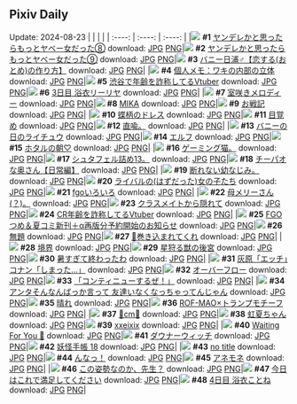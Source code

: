 ## Pixiv Daily
Update: 2024-08-23
|      |      |      |
| :----: | :----: | :----: |
|![](https://pixiv.microyu.workers.dev/c/240x480/img-master/img/2024/08/21/00/00/32/121681488_p0_master1200.jpg) **#1** [ヤンデレかと思ったらもっとヤベー女だった⑧](https://www.pixiv.net/artworks/121681488) download: [JPG](https://pixiv.microyu.workers.dev/img-original/img/2024/08/21/00/00/32/121681488_p0.jpg) [PNG](https://pixiv.microyu.workers.dev/img-original/img/2024/08/21/00/00/32/121681488_p0.png)|![](https://pixiv.microyu.workers.dev/c/240x480/img-master/img/2024/08/22/00/01/17/121711851_p0_master1200.jpg) **#2** [ヤンデレかと思ったらもっとヤベー女だった⑨](https://www.pixiv.net/artworks/121711851) download: [JPG](https://pixiv.microyu.workers.dev/img-original/img/2024/08/22/00/01/17/121711851_p0.jpg) [PNG](https://pixiv.microyu.workers.dev/img-original/img/2024/08/22/00/01/17/121711851_p0.png)|![](https://pixiv.microyu.workers.dev/c/240x480/img-master/img/2024/08/21/21/31/54/121705939_p0_master1200.jpg) **#3** [バニー日浦♂【恋する(おとめ)の作り方】](https://www.pixiv.net/artworks/121705939) download: [JPG](https://pixiv.microyu.workers.dev/img-original/img/2024/08/21/21/31/54/121705939_p0.jpg) [PNG](https://pixiv.microyu.workers.dev/img-original/img/2024/08/21/21/31/54/121705939_p0.png)|
|![](https://pixiv.microyu.workers.dev/c/240x480/img-master/img/2024/08/22/05/30/02/121718028_p0_master1200.jpg) **#4** [個人メモ：ワキの内部の立体](https://www.pixiv.net/artworks/121718028) download: [JPG](https://pixiv.microyu.workers.dev/img-original/img/2024/08/22/05/30/02/121718028_p0.jpg) [PNG](https://pixiv.microyu.workers.dev/img-original/img/2024/08/22/05/30/02/121718028_p0.png)|![](https://pixiv.microyu.workers.dev/c/240x480/img-master/img/2024/08/21/20/16/37/121703325_p0_master1200.jpg) **#5** [渋谷で年齢を詐称してるVtuber](https://www.pixiv.net/artworks/121703325) download: [JPG](https://pixiv.microyu.workers.dev/img-original/img/2024/08/21/20/16/37/121703325_p0.jpg) [PNG](https://pixiv.microyu.workers.dev/img-original/img/2024/08/21/20/16/37/121703325_p0.png)|![](https://pixiv.microyu.workers.dev/c/240x480/img-master/img/2024/08/21/00/13/35/121682217_p0_master1200.jpg) **#6** [3日目 浴衣リーリヤ](https://www.pixiv.net/artworks/121682217) download: [JPG](https://pixiv.microyu.workers.dev/img-original/img/2024/08/21/00/13/35/121682217_p0.jpg) [PNG](https://pixiv.microyu.workers.dev/img-original/img/2024/08/21/00/13/35/121682217_p0.png)|
|![](https://pixiv.microyu.workers.dev/c/240x480/img-master/img/2024/08/22/16/48/38/121727821_p0_master1200.jpg) **#7** [室咲きメロディー](https://www.pixiv.net/artworks/121727821) download: [JPG](https://pixiv.microyu.workers.dev/img-original/img/2024/08/22/16/48/38/121727821_p0.jpg) [PNG](https://pixiv.microyu.workers.dev/img-original/img/2024/08/22/16/48/38/121727821_p0.png)|![](https://pixiv.microyu.workers.dev/c/240x480/img-master/img/2024/08/21/00/00/16/121681399_p0_master1200.jpg) **#8** [MIKA](https://www.pixiv.net/artworks/121681399) download: [JPG](https://pixiv.microyu.workers.dev/img-original/img/2024/08/21/00/00/16/121681399_p0.jpg) [PNG](https://pixiv.microyu.workers.dev/img-original/img/2024/08/21/00/00/16/121681399_p0.png)|![](https://pixiv.microyu.workers.dev/c/240x480/img-master/img/2024/08/22/19/11/59/121731197_p0_master1200.jpg) **#9** [お戦記](https://www.pixiv.net/artworks/121731197) download: [JPG](https://pixiv.microyu.workers.dev/img-original/img/2024/08/22/19/11/59/121731197_p0.jpg) [PNG](https://pixiv.microyu.workers.dev/img-original/img/2024/08/22/19/11/59/121731197_p0.png)|
|![](https://pixiv.microyu.workers.dev/c/240x480/img-master/img/2024/08/21/00/01/03/121681564_p0_master1200.jpg) **#10** [蝶柄のドレス](https://www.pixiv.net/artworks/121681564) download: [JPG](https://pixiv.microyu.workers.dev/img-original/img/2024/08/21/00/01/03/121681564_p0.jpg) [PNG](https://pixiv.microyu.workers.dev/img-original/img/2024/08/21/00/01/03/121681564_p0.png)|![](https://pixiv.microyu.workers.dev/c/240x480/img-master/img/2024/08/21/18/51/25/121700888_p0_master1200.jpg) **#11** [目覚め](https://www.pixiv.net/artworks/121700888) download: [JPG](https://pixiv.microyu.workers.dev/img-original/img/2024/08/21/18/51/25/121700888_p0.jpg) [PNG](https://pixiv.microyu.workers.dev/img-original/img/2024/08/21/18/51/25/121700888_p0.png)|![](https://pixiv.microyu.workers.dev/c/240x480/img-master/img/2024/08/21/17/13/07/121698414_p0_master1200.jpg) **#12** [直喩。](https://www.pixiv.net/artworks/121698414) download: [JPG](https://pixiv.microyu.workers.dev/img-original/img/2024/08/21/17/13/07/121698414_p0.jpg) [PNG](https://pixiv.microyu.workers.dev/img-original/img/2024/08/21/17/13/07/121698414_p0.png)|
|![](https://pixiv.microyu.workers.dev/c/240x480/img-master/img/2024/08/21/19/47/27/121702382_p0_master1200.jpg) **#13** [バニーの日のライチュウ](https://www.pixiv.net/artworks/121702382) download: [JPG](https://pixiv.microyu.workers.dev/img-original/img/2024/08/21/19/47/27/121702382_p0.jpg) [PNG](https://pixiv.microyu.workers.dev/img-original/img/2024/08/21/19/47/27/121702382_p0.png)|![](https://pixiv.microyu.workers.dev/c/240x480/img-master/img/2024/08/22/00/00/32/121711728_p0_master1200.jpg) **#14** [エルフ](https://www.pixiv.net/artworks/121711728) download: [JPG](https://pixiv.microyu.workers.dev/img-original/img/2024/08/22/00/00/32/121711728_p0.jpg) [PNG](https://pixiv.microyu.workers.dev/img-original/img/2024/08/22/00/00/32/121711728_p0.png)|![](https://pixiv.microyu.workers.dev/c/240x480/img-master/img/2024/08/21/21/31/44/121705931_p0_master1200.jpg) **#15** [ホタルの朝♡](https://www.pixiv.net/artworks/121705931) download: [JPG](https://pixiv.microyu.workers.dev/img-original/img/2024/08/21/21/31/44/121705931_p0.jpg) [PNG](https://pixiv.microyu.workers.dev/img-original/img/2024/08/21/21/31/44/121705931_p0.png)|
|![](https://pixiv.microyu.workers.dev/c/240x480/img-master/img/2024/08/21/03/38/24/121686435_p0_master1200.jpg) **#16** [ゲーミング猫。](https://www.pixiv.net/artworks/121686435) download: [JPG](https://pixiv.microyu.workers.dev/img-original/img/2024/08/21/03/38/24/121686435_p0.jpg) [PNG](https://pixiv.microyu.workers.dev/img-original/img/2024/08/21/03/38/24/121686435_p0.png)|![](https://pixiv.microyu.workers.dev/c/240x480/img-master/img/2024/08/22/20/50/49/121733975_p0_master1200.jpg) **#17** [シュタフェル詰め13。](https://www.pixiv.net/artworks/121733975) download: [JPG](https://pixiv.microyu.workers.dev/img-original/img/2024/08/22/20/50/49/121733975_p0.jpg) [PNG](https://pixiv.microyu.workers.dev/img-original/img/2024/08/22/20/50/49/121733975_p0.png)|![](https://pixiv.microyu.workers.dev/c/240x480/img-master/img/2024/08/22/01/07/49/121712084_p0_master1200.jpg) **#18** [チーパオな奥さん【日常編】](https://www.pixiv.net/artworks/121712084) download: [JPG](https://pixiv.microyu.workers.dev/img-original/img/2024/08/22/01/07/49/121712084_p0.jpg) [PNG](https://pixiv.microyu.workers.dev/img-original/img/2024/08/22/01/07/49/121712084_p0.png)|
|![](https://pixiv.microyu.workers.dev/c/240x480/img-master/img/2024/08/21/12/27/22/121687921_p0_master1200.jpg) **#19** [断れない幼なじみ。](https://www.pixiv.net/artworks/121687921) download: [JPG](https://pixiv.microyu.workers.dev/img-original/img/2024/08/21/12/27/22/121687921_p0.jpg) [PNG](https://pixiv.microyu.workers.dev/img-original/img/2024/08/21/12/27/22/121687921_p0.png)|![](https://pixiv.microyu.workers.dev/c/240x480/img-master/img/2024/08/22/21/57/03/121736212_p0_master1200.jpg) **#20** [ライバルの(はずだった)女の子たち](https://www.pixiv.net/artworks/121736212) download: [JPG](https://pixiv.microyu.workers.dev/img-original/img/2024/08/22/21/57/03/121736212_p0.jpg) [PNG](https://pixiv.microyu.workers.dev/img-original/img/2024/08/22/21/57/03/121736212_p0.png)|![](https://pixiv.microyu.workers.dev/c/240x480/img-master/img/2024/08/21/13/55/21/121694935_p0_master1200.jpg) **#21** [fgoいろいろ](https://www.pixiv.net/artworks/121694935) download: [JPG](https://pixiv.microyu.workers.dev/img-original/img/2024/08/21/13/55/21/121694935_p0.jpg) [PNG](https://pixiv.microyu.workers.dev/img-original/img/2024/08/21/13/55/21/121694935_p0.png)|
|![](https://pixiv.microyu.workers.dev/c/240x480/img-master/img/2024/08/22/07/40/25/121719593_p0_master1200.jpg) **#22** [母メリーさん(？)。](https://www.pixiv.net/artworks/121719593) download: [JPG](https://pixiv.microyu.workers.dev/img-original/img/2024/08/22/07/40/25/121719593_p0.jpg) [PNG](https://pixiv.microyu.workers.dev/img-original/img/2024/08/22/07/40/25/121719593_p0.png)|![](https://pixiv.microyu.workers.dev/c/240x480/img-master/img/2024/08/22/22/02/01/121736479_p0_master1200.jpg) **#23** [クラスメイトから隠れて](https://www.pixiv.net/artworks/121736479) download: [JPG](https://pixiv.microyu.workers.dev/img-original/img/2024/08/22/22/02/01/121736479_p0.jpg) [PNG](https://pixiv.microyu.workers.dev/img-original/img/2024/08/22/22/02/01/121736479_p0.png)|![](https://pixiv.microyu.workers.dev/c/240x480/img-master/img/2024/08/22/21/12/30/121734759_p0_master1200.jpg) **#24** [CR年齢を詐称してるVtuber](https://www.pixiv.net/artworks/121734759) download: [JPG](https://pixiv.microyu.workers.dev/img-original/img/2024/08/22/21/12/30/121734759_p0.jpg) [PNG](https://pixiv.microyu.workers.dev/img-original/img/2024/08/22/21/12/30/121734759_p0.png)|
|![](https://pixiv.microyu.workers.dev/c/240x480/img-master/img/2024/08/22/00/46/00/121713512_p0_master1200.jpg) **#25** [FGOつめ＆夏コミ新刊＋α再版分予約開始のお知らせ](https://www.pixiv.net/artworks/121713512) download: [JPG](https://pixiv.microyu.workers.dev/img-original/img/2024/08/22/00/46/00/121713512_p0.jpg) [PNG](https://pixiv.microyu.workers.dev/img-original/img/2024/08/22/00/46/00/121713512_p0.png)|![](https://pixiv.microyu.workers.dev/c/240x480/img-master/img/2024/08/21/00/06/18/121681927_p0_master1200.jpg) **#26** [無題](https://www.pixiv.net/artworks/121681927) download: [JPG](https://pixiv.microyu.workers.dev/img-original/img/2024/08/21/00/06/18/121681927_p0.jpg) [PNG](https://pixiv.microyu.workers.dev/img-original/img/2024/08/21/00/06/18/121681927_p0.png)|![](https://pixiv.microyu.workers.dev/c/240x480/img-master/img/2024/08/22/21/53/11/121736074_p0_master1200.jpg) **#27** [🦚巻き込まれてくれ](https://www.pixiv.net/artworks/121736074) download: [JPG](https://pixiv.microyu.workers.dev/img-original/img/2024/08/22/21/53/11/121736074_p0.jpg) [PNG](https://pixiv.microyu.workers.dev/img-original/img/2024/08/22/21/53/11/121736074_p0.png)|
|![](https://pixiv.microyu.workers.dev/c/240x480/img-master/img/2024/08/21/13/35/43/121694617_p0_master1200.jpg) **#28** [境界](https://www.pixiv.net/artworks/121694617) download: [JPG](https://pixiv.microyu.workers.dev/img-original/img/2024/08/21/13/35/43/121694617_p0.jpg) [PNG](https://pixiv.microyu.workers.dev/img-original/img/2024/08/21/13/35/43/121694617_p0.png)|![](https://pixiv.microyu.workers.dev/c/240x480/img-master/img/2024/08/22/00/00/32/121711733_p0_master1200.jpg) **#29** [星狩る獣の後宮](https://www.pixiv.net/artworks/121711733) download: [JPG](https://pixiv.microyu.workers.dev/img-original/img/2024/08/22/00/00/32/121711733_p0.jpg) [PNG](https://pixiv.microyu.workers.dev/img-original/img/2024/08/22/00/00/32/121711733_p0.png)|![](https://pixiv.microyu.workers.dev/c/240x480/img-master/img/2024/08/22/00/00/13/121711656_p0_master1200.jpg) **#30** [暑すぎて終わったわ](https://www.pixiv.net/artworks/121711656) download: [JPG](https://pixiv.microyu.workers.dev/img-original/img/2024/08/22/00/00/13/121711656_p0.jpg) [PNG](https://pixiv.microyu.workers.dev/img-original/img/2024/08/22/00/00/13/121711656_p0.png)|
|![](https://pixiv.microyu.workers.dev/c/240x480/img-master/img/2024/08/21/18/47/57/121700810_p0_master1200.jpg) **#31** [灰原「エッチ」コナン「しまった…」](https://www.pixiv.net/artworks/121700810) download: [JPG](https://pixiv.microyu.workers.dev/img-original/img/2024/08/21/18/47/57/121700810_p0.jpg) [PNG](https://pixiv.microyu.workers.dev/img-original/img/2024/08/21/18/47/57/121700810_p0.png)|![](https://pixiv.microyu.workers.dev/c/240x480/img-master/img/2024/08/22/19/51/55/121732142_p0_master1200.jpg) **#32** [オーバーフロー](https://www.pixiv.net/artworks/121732142) download: [JPG](https://pixiv.microyu.workers.dev/img-original/img/2024/08/22/19/51/55/121732142_p0.jpg) [PNG](https://pixiv.microyu.workers.dev/img-original/img/2024/08/22/19/51/55/121732142_p0.png)|![](https://pixiv.microyu.workers.dev/c/240x480/img-master/img/2024/08/21/16/37/13/121697647_p0_master1200.jpg) **#33** [「コンティニューするぜ！」](https://www.pixiv.net/artworks/121697647) download: [JPG](https://pixiv.microyu.workers.dev/img-original/img/2024/08/21/16/37/13/121697647_p0.jpg) [PNG](https://pixiv.microyu.workers.dev/img-original/img/2024/08/21/16/37/13/121697647_p0.png)|
|![](https://pixiv.microyu.workers.dev/c/240x480/img-master/img/2024/08/21/00/24/13/121682547_p0_master1200.jpg) **#34** [アンタそんなんばっか言って 友達いなくなっちゃってんじゃん](https://www.pixiv.net/artworks/121682547) download: [JPG](https://pixiv.microyu.workers.dev/img-original/img/2024/08/21/00/24/13/121682547_p0.jpg) [PNG](https://pixiv.microyu.workers.dev/img-original/img/2024/08/21/00/24/13/121682547_p0.png)|![](https://pixiv.microyu.workers.dev/c/240x480/img-master/img/2024/08/22/01/30/01/121714669_p0_master1200.jpg) **#35** [晴れ](https://www.pixiv.net/artworks/121714669) download: [JPG](https://pixiv.microyu.workers.dev/img-original/img/2024/08/22/01/30/01/121714669_p0.jpg) [PNG](https://pixiv.microyu.workers.dev/img-original/img/2024/08/22/01/30/01/121714669_p0.png)|![](https://pixiv.microyu.workers.dev/c/240x480/img-master/img/2024/08/22/13/47/03/121724867_p0_master1200.jpg) **#36** [ROF-MAO×トランプモチーフ](https://www.pixiv.net/artworks/121724867) download: [JPG](https://pixiv.microyu.workers.dev/img-original/img/2024/08/22/13/47/03/121724867_p0.jpg) [PNG](https://pixiv.microyu.workers.dev/img-original/img/2024/08/22/13/47/03/121724867_p0.png)|
|![](https://pixiv.microyu.workers.dev/c/240x480/img-master/img/2024/08/21/20/36/49/121703912_p0_master1200.jpg) **#37** [🌼cm🌼](https://www.pixiv.net/artworks/121703912) download: [JPG](https://pixiv.microyu.workers.dev/img-original/img/2024/08/21/20/36/49/121703912_p0.jpg) [PNG](https://pixiv.microyu.workers.dev/img-original/img/2024/08/21/20/36/49/121703912_p0.png)|![](https://pixiv.microyu.workers.dev/c/240x480/img-master/img/2024/08/22/00/06/59/121712183_p0_master1200.jpg) **#38** [虹夏ちゃん](https://www.pixiv.net/artworks/121712183) download: [JPG](https://pixiv.microyu.workers.dev/img-original/img/2024/08/22/00/06/59/121712183_p0.jpg) [PNG](https://pixiv.microyu.workers.dev/img-original/img/2024/08/22/00/06/59/121712183_p0.png)|![](https://pixiv.microyu.workers.dev/c/240x480/img-master/img/2024/08/21/00/13/05/121682197_p0_master1200.jpg) **#39** [xxeixix](https://www.pixiv.net/artworks/121682197) download: [JPG](https://pixiv.microyu.workers.dev/img-original/img/2024/08/21/00/13/05/121682197_p0.jpg) [PNG](https://pixiv.microyu.workers.dev/img-original/img/2024/08/21/00/13/05/121682197_p0.png)|
|![](https://pixiv.microyu.workers.dev/c/240x480/img-master/img/2024/08/21/12/09/45/121693112_p0_master1200.jpg) **#40** [Waiting For You 💚](https://www.pixiv.net/artworks/121693112) download: [JPG](https://pixiv.microyu.workers.dev/img-original/img/2024/08/21/12/09/45/121693112_p0.jpg) [PNG](https://pixiv.microyu.workers.dev/img-original/img/2024/08/21/12/09/45/121693112_p0.png)|![](https://pixiv.microyu.workers.dev/c/240x480/img-master/img/2024/08/22/02/28/27/121715740_p0_master1200.jpg) **#41** [ダウナーウィッチ](https://www.pixiv.net/artworks/121715740) download: [JPG](https://pixiv.microyu.workers.dev/img-original/img/2024/08/22/02/28/27/121715740_p0.jpg) [PNG](https://pixiv.microyu.workers.dev/img-original/img/2024/08/22/02/28/27/121715740_p0.png)|![](https://pixiv.microyu.workers.dev/c/240x480/img-master/img/2024/08/22/00/11/20/121712360_p0_master1200.jpg) **#42** [妖怪手帳 18](https://www.pixiv.net/artworks/121712360) download: [JPG](https://pixiv.microyu.workers.dev/img-original/img/2024/08/22/00/11/20/121712360_p0.jpg) [PNG](https://pixiv.microyu.workers.dev/img-original/img/2024/08/22/00/11/20/121712360_p0.png)|
|![](https://pixiv.microyu.workers.dev/c/240x480/img-master/img/2024/08/21/08/07/03/121689572_p0_master1200.jpg) **#43** [no title](https://www.pixiv.net/artworks/121689572) download: [JPG](https://pixiv.microyu.workers.dev/img-original/img/2024/08/21/08/07/03/121689572_p0.jpg) [PNG](https://pixiv.microyu.workers.dev/img-original/img/2024/08/21/08/07/03/121689572_p0.png)|![](https://pixiv.microyu.workers.dev/c/240x480/img-master/img/2024/08/21/20/05/57/121703028_p0_master1200.jpg) **#44** [んなっ！](https://www.pixiv.net/artworks/121703028) download: [JPG](https://pixiv.microyu.workers.dev/img-original/img/2024/08/21/20/05/57/121703028_p0.jpg) [PNG](https://pixiv.microyu.workers.dev/img-original/img/2024/08/21/20/05/57/121703028_p0.png)|![](https://pixiv.microyu.workers.dev/c/240x480/img-master/img/2024/08/21/00/57/04/121683496_p0_master1200.jpg) **#45** [アネモネ](https://www.pixiv.net/artworks/121683496) download: [JPG](https://pixiv.microyu.workers.dev/img-original/img/2024/08/21/00/57/04/121683496_p0.jpg) [PNG](https://pixiv.microyu.workers.dev/img-original/img/2024/08/21/00/57/04/121683496_p0.png)|
|![](https://pixiv.microyu.workers.dev/c/240x480/img-master/img/2024/08/21/00/02/43/121681744_p0_master1200.jpg) **#46** [この姿勢なのか、先生？](https://www.pixiv.net/artworks/121681744) download: [JPG](https://pixiv.microyu.workers.dev/img-original/img/2024/08/21/00/02/43/121681744_p0.jpg) [PNG](https://pixiv.microyu.workers.dev/img-original/img/2024/08/21/00/02/43/121681744_p0.png)|![](https://pixiv.microyu.workers.dev/c/240x480/img-master/img/2024/08/21/00/39/06/121683043_p0_master1200.jpg) **#47** [今日はこれで満足してください](https://www.pixiv.net/artworks/121683043) download: [JPG](https://pixiv.microyu.workers.dev/img-original/img/2024/08/21/00/39/06/121683043_p0.jpg) [PNG](https://pixiv.microyu.workers.dev/img-original/img/2024/08/21/00/39/06/121683043_p0.png)|![](https://pixiv.microyu.workers.dev/c/240x480/img-master/img/2024/08/22/00/00/41/121711768_p0_master1200.jpg) **#48** [4日目 浴衣ことね](https://www.pixiv.net/artworks/121711768) download: [JPG](https://pixiv.microyu.workers.dev/img-original/img/2024/08/22/00/00/41/121711768_p0.jpg) [PNG](https://pixiv.microyu.workers.dev/img-original/img/2024/08/22/00/00/41/121711768_p0.png)|
